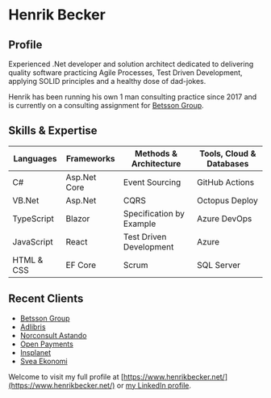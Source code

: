 # Henrik Becker

## Profile
Experienced .Net developer and solution architect dedicated to delivering quality software practicing Agile Processes, Test Driven Development, applying SOLID principles and a healthy dose of dad-jokes.

Henrik has been running his own 1 man consulting practice since 2017 and is currently on a consulting assignment for [Betsson Group](https://www.betssongroup.com/).

<!--more-->

## Skills & Expertise

| Languages     | Frameworks    | Methods & Architecture    | Tools, Cloud & Databases  |
| -             | -             | -                         | -                         |
| C#            | Asp.Net Core  | Event Sourcing            | GitHub Actions            |         
| VB.Net        | Asp.Net       | CQRS                      | Octopus Deploy            |
| TypeScript    | Blazor        | Specification by Example  | Azure DevOps              |
| JavaScript    | React         | Test Driven Development   | Azure                     |
| HTML & CSS    | EF Core       | Scrum                     | SQL Server                |

## Recent Clients
* [Betsson Group](https://www.betssongroup.com/)
* [Adlibris](https://www.adlibris.com)
* [Norconsult Astando](https://www.norconsultastando.se)
* [Open Payments](https://openpayments.io)
* [Insplanet](https://www.inplanet.com)
* [Svea Ekonomi](https://www.svea.com )

Welcome to visit my full profile at [https://www.henrikbecker.net/](https://www.henrikbecker.net/) or [my LinkedIn profile](https://www.linkedin.com/prettygoodprogrammer).
